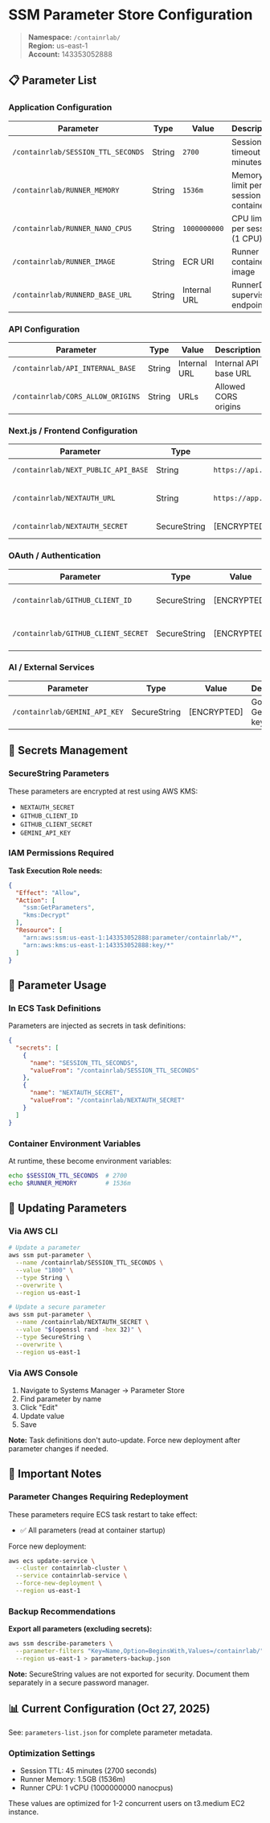 # SSM Parameter Store Configuration

> **Namespace:** `/containrlab/`  
> **Region:** us-east-1  
> **Account:** 143353052888

## 📋 Parameter List

### Application Configuration

| Parameter | Type | Value | Description |
|-----------|------|-------|-------------|
| `/containrlab/SESSION_TTL_SECONDS` | String | `2700` | Session timeout (45 minutes) |
| `/containrlab/RUNNER_MEMORY` | String | `1536m` | Memory limit per session container |
| `/containrlab/RUNNER_NANO_CPUS` | String | `1000000000` | CPU limit per session (1 CPU) |
| `/containrlab/RUNNER_IMAGE` | String | ECR URI | Runner container image |
| `/containrlab/RUNNERD_BASE_URL` | String | Internal URL | RunnerD supervisor endpoint |

### API Configuration

| Parameter | Type | Value | Description |
|-----------|------|-------|-------------|
| `/containrlab/API_INTERNAL_BASE` | String | Internal URL | Internal API base URL |
| `/containrlab/CORS_ALLOW_ORIGINS` | String | URLs | Allowed CORS origins |

### Next.js / Frontend Configuration

| Parameter | Type | Value | Description |
|-----------|------|-------|-------------|
| `/containrlab/NEXT_PUBLIC_API_BASE` | String | `https://api.containrlab.click` | Public API URL |
| `/containrlab/NEXTAUTH_URL` | String | `https://app.containrlab.click` | NextAuth callback URL |
| `/containrlab/NEXTAUTH_SECRET` | SecureString | [ENCRYPTED] | NextAuth JWT secret |

### OAuth / Authentication

| Parameter | Type | Value | Description |
|-----------|------|-------|-------------|
| `/containrlab/GITHUB_CLIENT_ID` | SecureString | [ENCRYPTED] | GitHub OAuth App Client ID |
| `/containrlab/GITHUB_CLIENT_SECRET` | SecureString | [ENCRYPTED] | GitHub OAuth App Secret |

### AI / External Services

| Parameter | Type | Value | Description |
|-----------|------|-------|-------------|
| `/containrlab/GEMINI_API_KEY` | SecureString | [ENCRYPTED] | Google Gemini API key |

## 🔐 Secrets Management

### SecureString Parameters
These parameters are encrypted at rest using AWS KMS:
- `NEXTAUTH_SECRET`
- `GITHUB_CLIENT_ID`
- `GITHUB_CLIENT_SECRET`
- `GEMINI_API_KEY`

### IAM Permissions Required

**Task Execution Role needs:**
```json
{
  "Effect": "Allow",
  "Action": [
    "ssm:GetParameters",
    "kms:Decrypt"
  ],
  "Resource": [
    "arn:aws:ssm:us-east-1:143353052888:parameter/containrlab/*",
    "arn:aws:kms:us-east-1:143353052888:key/*"
  ]
}
```

## 📝 Parameter Usage

### In ECS Task Definitions

Parameters are injected as secrets in task definitions:

```json
{
  "secrets": [
    {
      "name": "SESSION_TTL_SECONDS",
      "valueFrom": "/containrlab/SESSION_TTL_SECONDS"
    },
    {
      "name": "NEXTAUTH_SECRET",
      "valueFrom": "/containrlab/NEXTAUTH_SECRET"
    }
  ]
}
```

### Container Environment Variables

At runtime, these become environment variables:
```bash
echo $SESSION_TTL_SECONDS  # 2700
echo $RUNNER_MEMORY        # 1536m
```

## 🔄 Updating Parameters

### Via AWS CLI
```bash
# Update a parameter
aws ssm put-parameter \
  --name /containrlab/SESSION_TTL_SECONDS \
  --value "1800" \
  --type String \
  --overwrite \
  --region us-east-1

# Update a secure parameter
aws ssm put-parameter \
  --name /containrlab/NEXTAUTH_SECRET \
  --value "$(openssl rand -hex 32)" \
  --type SecureString \
  --overwrite \
  --region us-east-1
```

### Via AWS Console
1. Navigate to Systems Manager → Parameter Store
2. Find parameter by name
3. Click "Edit"
4. Update value
5. Save

**Note:** Task definitions don't auto-update. Force new deployment after parameter changes if needed.

## 🚨 Important Notes

### Parameter Changes Requiring Redeployment

These parameters require ECS task restart to take effect:
- ✅ All parameters (read at container startup)

Force new deployment:
```bash
aws ecs update-service \
  --cluster containrlab-cluster \
  --service containrlab-service \
  --force-new-deployment \
  --region us-east-1
```

### Backup Recommendations

**Export all parameters (excluding secrets):**
```bash
aws ssm describe-parameters \
  --parameter-filters "Key=Name,Option=BeginsWith,Values=/containrlab/" \
  --region us-east-1 > parameters-backup.json
```

**Note:** SecureString values are not exported for security. Document them separately in a secure password manager.

## 📊 Current Configuration (Oct 27, 2025)

See: `parameters-list.json` for complete parameter metadata.

### Optimization Settings
- Session TTL: 45 minutes (2700 seconds)
- Runner Memory: 1.5GB (1536m)
- Runner CPU: 1 vCPU (1000000000 nanocpus)

These values are optimized for 1-2 concurrent users on t3.medium EC2 instance.
